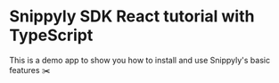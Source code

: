 # Snippyly SDK React tutorial with TypeScript

This is a demo app to show you how to install and use Snippyly's basic features ✂️